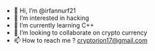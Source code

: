 - 👋 Hi, I’m @irfannurf21
- 👀 I’m interested in hacking
- 🌱 I’m currently learning C++
- 💞️ I’m looking to collaborate on crypto currency 
- 📫 How to reach me ? cryptorion17@gmail.com

<!---
irfannurf21/irfannurf21 is a ✨ special ✨ repository because its `README.md` (this file) appears on your GitHub profile.
You can click the Preview link to take a look at your changes.
--->
